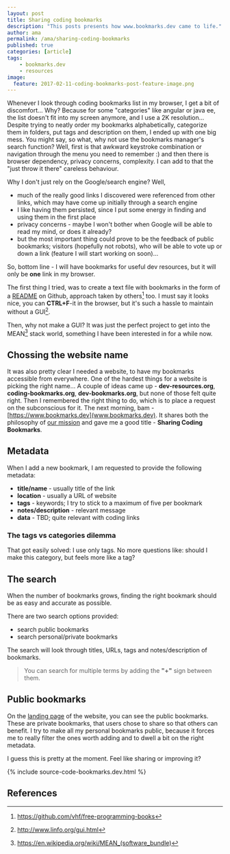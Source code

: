 ```yaml
---
layout: post
title: Sharing coding bookmarks
description: "This posts presents how www.bookmarks.dev came to life."
author: ama
permalink: /ama/sharing-coding-bookmarks
published: true
categories: [article]
tags:
    - bookmarks.dev
    - resources
image:
  feature: 2017-02-11-coding-bookmarks-post-feature-image.png
---
```


Whenever I look through coding bookmarks list in my browser, I get a bit of discomfort... Why? Because
for some "categories" like angular or java ee, the list doesn't fit into my screen anymore, and I use a 2K resolution...
 Despite trying to neatly order my bookmarks alphabetically, categorize them in folders, put tags and description on them,
  I ended up with one big mess. You might say, so what, why not use the bookmarks manager's search function?
   Well, first is that awkward keystroke combination or navigation through the menu you need to remember :) and
 then there is browser dependency, privacy concerns, complexity. I can add to that the "just throw it there" careless behaviour.

Why I don't just rely on the Google/search engine? Well,

* much of the really good links I discovered were referenced from other links, which may have come up initially through a search engine
* I like having them persisted, since I put some energy in finding and using them in the first place
* privacy concerns - maybe I won't bother when Google will be able to read my mind, or does it already?
* but the most important thing could prove to be the feedback of public bookmarks; visitors (hopefully not robots), who will be able to vote up
or down a link (feature I will start working on soon)...

<p class="note_normal">
    So, bottom line - I will have bookmarks for useful dev resources, but it will only be <b>one</b> link in my browser.
</p>

<!--more-->

The first thing I tried, was to create a text file with bookmarks in the form of a [README](https://github.com/CodepediaOrg/dev-resources) on Github, approach taken by others[^1] too.
I must say it looks nice, you can **CTRL+F**-it in the browser, but it's such a hassle to maintain without a GUI[^2].

[^1]: <https://github.com/vhf/free-programming-books>
[^2]: <http://www.linfo.org/gui.html>

Then, why not make a GUI? It was just the perfect project to get into the MEAN[^3] stack world, something I have been interested in for a while now.

[^3]: <https://en.wikipedia.org/wiki/MEAN_(software_bundle)>

## Chossing the website name

It was also pretty clear I needed a website, to have my bookmarks accessible from everywhere. One of the hardest things
 for a website is picking the right name... A couple of ideas came up - **dev-resources.org**, **coding-bookmarks.org**, **dev-bookmarks.org**,
 but none of those felt quite right. Then I remembered the right thing to do, which is to place a request on the subconscious for it.
  The next morning, bam - [https://www.bookmarks.dev](www.bookmarks.dev). It shares both the philosophy of [our mission](https://www.codepedia.org/about/) and gave me a good title - **Sharing Coding Bookmarks**.

## Metadata

When I add a new bookmark, I am requested to provide the following metadata:

* **title/name** - usually title of the link
* **location** - usually a URL of website
* **tags** - keywords; I try to stick to a maximum of five per bookmark
* **notes/description** - relevant message
* **data** - TBD; quite relevant with coding links

### The tags vs categories dilemma

That got easily solved: I use only tags. No more questions like: should I make this category, but feels more like a tag?

## The search

When the number of bookmarks grows, finding the right bookmark should be as easy and accurate as possible.

There are two search options provided:

* search public bookmarks
* search personal/private bookmarks

The search will look through titles, URLs, tags and notes/description of bookmarks.

> You can search for multiple terms by adding the **"+"** sign between them.

## Public bookmarks

On the [landing page](https://www.bookmarks.dev) of the website, you can see the public bookmarks. These are private bookmarks, that users chose to share so that others can benefit. I try to make all my personal bookmarks public,
because it forces me to really filter the ones worth adding and to dwell a bit on the right metadata.

I guess this is pretty at the moment. Feel like sharing or improving it?

{% include source-code-bookmarks.dev.html %}

## References
